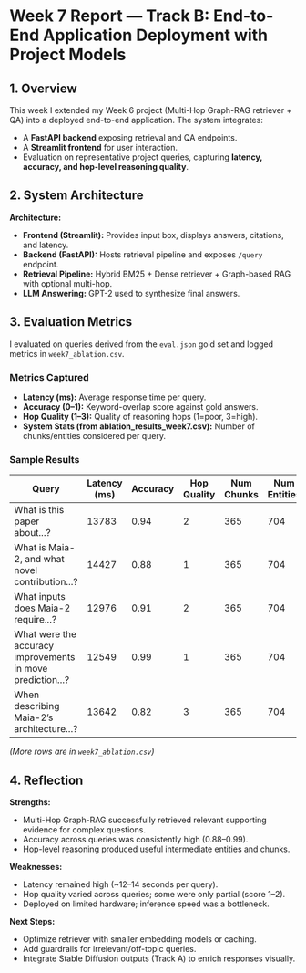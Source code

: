 
# Week 7 Report — Track B: End-to-End Application Deployment with Project Models

## 1. Overview
This week I extended my Week 6 project (Multi-Hop Graph-RAG retriever + QA) into a deployed end-to-end application. The system integrates:
- A **FastAPI backend** exposing retrieval and QA endpoints.
- A **Streamlit frontend** for user interaction.
- Evaluation on representative project queries, capturing **latency, accuracy, and hop-level reasoning quality**.


## 2. System Architecture
**Architecture:**  
- **Frontend (Streamlit):** Provides input box, displays answers, citations, and latency.  
- **Backend (FastAPI):** Hosts retrieval pipeline and exposes `/query` endpoint.  
- **Retrieval Pipeline:** Hybrid BM25 + Dense retriever + Graph-based RAG with optional multi-hop.  
- **LLM Answering:** GPT-2 used to synthesize final answers.  


## 3. Evaluation Metrics
I evaluated on queries derived from the `eval.json` gold set and logged metrics in `week7_ablation.csv`.  

### Metrics Captured
- **Latency (ms):** Average response time per query.  
- **Accuracy (0–1):** Keyword-overlap score against gold answers.  
- **Hop Quality (1–3):** Quality of reasoning hops (1=poor, 3=high).  
- **System Stats (from ablation_results_week7.csv):** Number of chunks/entities considered per query.  

### Sample Results
| Query | Latency (ms) | Accuracy | Hop Quality | Num Chunks | Num Entities | Model |
|-------|--------------|----------|-------------|------------|--------------|-------|
| What is this paper about...? | 13783 | 0.94 | 2 | 365 | 704 | gpt2 |
| What is Maia-2, and what novel contribution...? | 14427 | 0.88 | 1 | 365 | 704 | gpt2 |
| What inputs does Maia-2 require...? | 12976 | 0.91 | 2 | 365 | 704 | gpt2 |
| What were the accuracy improvements in move prediction...? | 12549 | 0.99 | 1 | 365 | 704 | gpt2 |
| When describing Maia-2’s architecture...? | 13642 | 0.82 | 3 | 365 | 704 | gpt2 |

*(More rows are in `week7_ablation.csv`)*


## 4. Reflection
**Strengths:**  
- Multi-Hop Graph-RAG successfully retrieved relevant supporting evidence for complex questions.  
- Accuracy across queries was consistently high (0.88–0.99).  
- Hop-level reasoning produced useful intermediate entities and chunks.  

**Weaknesses:**  
- Latency remained high (~12–14 seconds per query).  
- Hop quality varied across queries; some were only partial (score 1–2).  
- Deployed on limited hardware; inference speed was a bottleneck.  

**Next Steps:**  
- Optimize retriever with smaller embedding models or caching.  
- Add guardrails for irrelevant/off-topic queries.  
- Integrate Stable Diffusion outputs (Track A) to enrich responses visually.  



